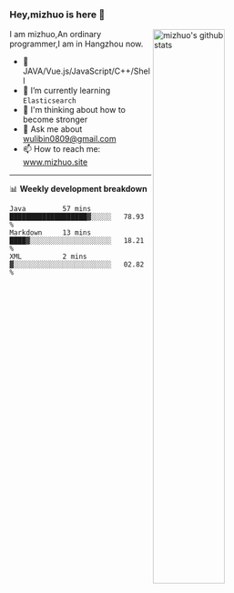 ### Hey,mizhuo is here 👋

<img align="right" alt="mizhuo's github stats" width="50%" src="https://github-readme-stats.vercel.app/api?username=mizhuo&theme=tokyonight&show_icons=true">

I am mizhuo,An ordinary programmer,I am in Hangzhou now.

- 🔭 JAVA/Vue.js/JavaScript/C++/Shell
- 🌱 I’m currently learning `Elasticsearch`
- 🤔 I'm thinking about how to become stronger
- 💬 Ask me about wulibin0809@gmail.com
- 📫 How to reach me: www.mizhuo.site

---
📊 **Weekly development breakdown**

<!--START_SECTION:waka-->
```text
Java         57 mins         ███████████████████▓░░░░░   78.93 % 
Markdown     13 mins         ████▓░░░░░░░░░░░░░░░░░░░░   18.21 % 
XML          2 mins          ▓░░░░░░░░░░░░░░░░░░░░░░░░   02.82 % 
```
<!--END_SECTION:waka-->
